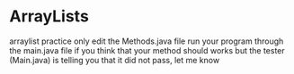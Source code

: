 # ArrayLists
arraylist practice
only edit the Methods.java file
run your program through the main.java file
if you think that your method should works but the tester (Main.java) is telling you that it did not pass, let me know 
